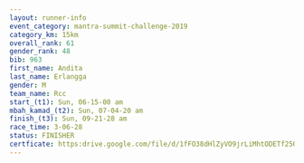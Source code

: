 ```yaml
---
layout: runner-info 
event_category: mantra-summit-challenge-2019 
category_km: 15km 
overall_rank: 61
gender_rank: 48
bib: 963
first_name: Andita
last_name: Erlangga
gender: M
team_name: Rcc
start_(t1): Sun, 06-15-00 am
mbah_kamad_(t2): Sun, 07-04-20 am
finish_(t3): Sun, 09-21-28 am
race_time: 3-06-28
status: FINISHER
certficate: https:drive.google.com/file/d/1fFO38dHlZyVO9jrLiMhtODETf25QYR9H/view?usp=sharing
---
```

